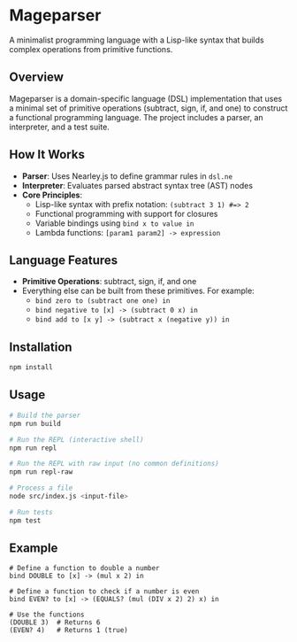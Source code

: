 # Mageparser

A minimalist programming language with a Lisp-like syntax that builds complex operations from primitive functions.

## Overview

Mageparser is a domain-specific language (DSL) implementation that uses a minimal set of primitive operations (subtract, sign, if, and one) to construct a functional programming language. The project includes a parser, an interpreter, and a test suite.

## How It Works

- **Parser**: Uses Nearley.js to define grammar rules in `dsl.ne`
- **Interpreter**: Evaluates parsed abstract syntax tree (AST) nodes
- **Core Principles**:
  - Lisp-like syntax with prefix notation: `(subtract 3 1) #=> 2`
  - Functional programming with support for closures
  - Variable bindings using `bind x to value in`
  - Lambda functions: `[param1 param2] -> expression`

## Language Features

- **Primitive Operations**: subtract, sign, if, and one
- Everything else can be built from these primitives. For example:
  - `bind zero to (subtract one one) in`
  - `bind negative to [x] -> (subtract 0 x) in`
  - `bind add to [x y] -> (subtract x (negative y)) in`

## Installation

```bash
npm install
```

## Usage

```bash
# Build the parser
npm run build

# Run the REPL (interactive shell)
npm run repl

# Run the REPL with raw input (no common definitions)
npm run repl-raw

# Process a file
node src/index.js <input-file>

# Run tests
npm test
```

## Example

```
# Define a function to double a number
bind DOUBLE to [x] -> (mul x 2) in

# Define a function to check if a number is even
bind EVEN? to [x] -> (EQUALS? (mul (DIV x 2) 2) x) in

# Use the functions
(DOUBLE 3)  # Returns 6
(EVEN? 4)   # Returns 1 (true)
```

